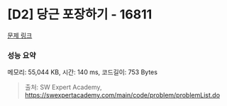 # [D2] 당근 포장하기 - 16811 

[문제 링크](https://swexpertacademy.com/main/code/problem/problemDetail.do?contestProbId=AYamNLoKGSgDFAVx) 

### 성능 요약

메모리: 55,044 KB, 시간: 140 ms, 코드길이: 753 Bytes



> 출처: SW Expert Academy, https://swexpertacademy.com/main/code/problem/problemList.do